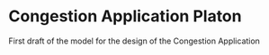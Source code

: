 # Congestion Application Platon

First draft of the model for the design of the Congestion Application
